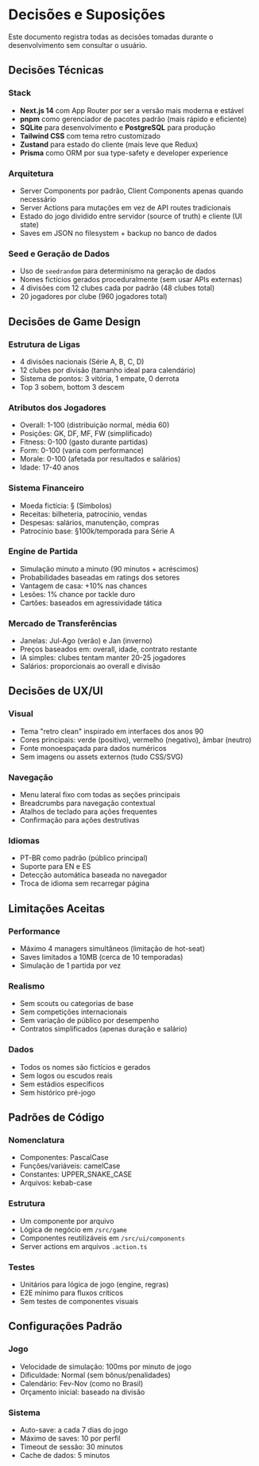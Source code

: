 # Decisões e Suposições

Este documento registra todas as decisões tomadas durante o desenvolvimento sem consultar o usuário.

## Decisões Técnicas

### Stack
- **Next.js 14** com App Router por ser a versão mais moderna e estável
- **pnpm** como gerenciador de pacotes padrão (mais rápido e eficiente)
- **SQLite** para desenvolvimento e **PostgreSQL** para produção
- **Tailwind CSS** com tema retro customizado
- **Zustand** para estado do cliente (mais leve que Redux)
- **Prisma** como ORM por sua type-safety e developer experience

### Arquitetura
- Server Components por padrão, Client Components apenas quando necessário
- Server Actions para mutações em vez de API routes tradicionais
- Estado do jogo dividido entre servidor (source of truth) e cliente (UI state)
- Saves em JSON no filesystem + backup no banco de dados

### Seed e Geração de Dados
- Uso de `seedrandom` para determinismo na geração de dados
- Nomes fictícios gerados proceduralmente (sem usar APIs externas)
- 4 divisões com 12 clubes cada por padrão (48 clubes total)
- 20 jogadores por clube (960 jogadores total)

## Decisões de Game Design

### Estrutura de Ligas
- 4 divisões nacionais (Série A, B, C, D)
- 12 clubes por divisão (tamanho ideal para calendário)
- Sistema de pontos: 3 vitória, 1 empate, 0 derrota
- Top 3 sobem, bottom 3 descem

### Atributos dos Jogadores
- Overall: 1-100 (distribuição normal, média 60)
- Posições: GK, DF, MF, FW (simplificado)
- Fitness: 0-100 (gasto durante partidas)
- Form: 0-100 (varia com performance)
- Morale: 0-100 (afetada por resultados e salários)
- Idade: 17-40 anos

### Sistema Financeiro
- Moeda fictícia: § (Símbolos)
- Receitas: bilheteria, patrocínio, vendas
- Despesas: salários, manutenção, compras
- Patrocínio base: §100k/temporada para Série A

### Engine de Partida
- Simulação minuto a minuto (90 minutos + acréscimos)
- Probabilidades baseadas em ratings dos setores
- Vantagem de casa: +10% nas chances
- Lesões: 1% chance por tackle duro
- Cartões: baseados em agressividade tática

### Mercado de Transferências
- Janelas: Jul-Ago (verão) e Jan (inverno)
- Preços baseados em: overall, idade, contrato restante
- IA simples: clubes tentam manter 20-25 jogadores
- Salários: proporcionais ao overall e divisão

## Decisões de UX/UI

### Visual
- Tema "retro clean" inspirado em interfaces dos anos 90
- Cores principais: verde (positivo), vermelho (negativo), âmbar (neutro)
- Fonte monoespaçada para dados numéricos
- Sem imagens ou assets externos (tudo CSS/SVG)

### Navegação
- Menu lateral fixo com todas as seções principais
- Breadcrumbs para navegação contextual
- Atalhos de teclado para ações frequentes
- Confirmação para ações destrutivas

### Idiomas
- PT-BR como padrão (público principal)
- Suporte para EN e ES
- Detecção automática baseada no navegador
- Troca de idioma sem recarregar página

## Limitações Aceitas

### Performance
- Máximo 4 managers simultâneos (limitação de hot-seat)
- Saves limitados a 10MB (cerca de 10 temporadas)
- Simulação de 1 partida por vez

### Realismo
- Sem scouts ou categorias de base
- Sem competições internacionais
- Sem variação de público por desempenho
- Contratos simplificados (apenas duração e salário)

### Dados
- Todos os nomes são fictícios e gerados
- Sem logos ou escudos reais
- Sem estádios específicos
- Sem histórico pré-jogo

## Padrões de Código

### Nomenclatura
- Componentes: PascalCase
- Funções/variáveis: camelCase
- Constantes: UPPER_SNAKE_CASE
- Arquivos: kebab-case

### Estrutura
- Um componente por arquivo
- Lógica de negócio em `/src/game`
- Componentes reutilizáveis em `/src/ui/components`
- Server actions em arquivos `.action.ts`

### Testes
- Unitários para lógica de jogo (engine, regras)
- E2E mínimo para fluxos críticos
- Sem testes de componentes visuais

## Configurações Padrão

### Jogo
- Velocidade de simulação: 100ms por minuto de jogo
- Dificuldade: Normal (sem bônus/penalidades)
- Calendário: Fev-Nov (como no Brasil)
- Orçamento inicial: baseado na divisão

### Sistema
- Auto-save: a cada 7 dias do jogo
- Máximo de saves: 10 por perfil
- Timeout de sessão: 30 minutos
- Cache de dados: 5 minutos